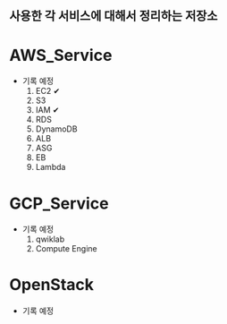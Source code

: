 ## 사용한 각 서비스에 대해서 정리하는 저장소

# AWS_Service

- 기록 예정
  1. EC2 ✔
  2. S3
  3. IAM ✔
  4. RDS
  5. DynamoDB
  6. ALB
  7. ASG
  8. EB
  9. Lambda


# GCP_Service

- 기록 예정
  1. qwiklab
  2. Compute Engine

# OpenStack

- 기록 예정
